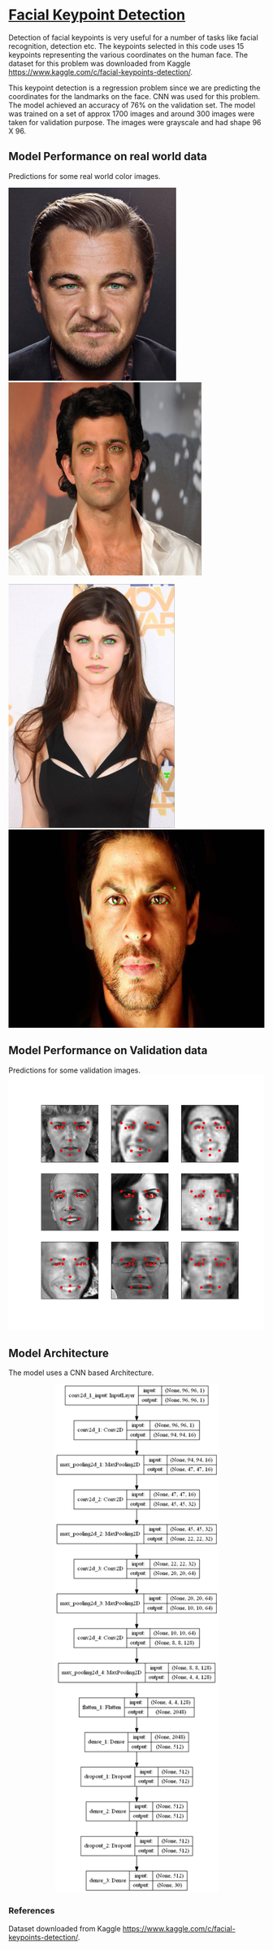 # <u>Facial Keypoint Detection</u>
Detection of facial keypoints is very useful for a number of tasks like facial recognition, detection etc. The keypoints selected in this code uses 15 keypoints representing the various coordinates on the human face. 
The dataset for this problem was downloaded from Kaggle https://www.kaggle.com/c/facial-keypoints-detection/. 

This keypoint detection is a regression problem since we are predicting the coordinates for the landmarks on the face. CNN was used for this problem. The model achieved an accuracy of 76% on the validation set. The model was trained on a set of approx 1700 images and around 300 images were taken for validation purpose. The images were grayscale and had shape 96 X 96. 

## Model Performance on real world data
Predictions for some real world color images.

<img src ='images/1.png'  width="330" height="380">&nbsp;&nbsp;&nbsp;&nbsp;&nbsp;<img src ='images/4.png'  width="380" height="380">

<img src ='images/6.png'  width="330" height="480">&nbsp;&nbsp;&nbsp;&nbsp;&nbsp;<img src ='images/5.png'  width="520" height="390">


## Model Performance on Validation data
Predictions for some validation images.
![validation](images/snap.png)

## Model Architecture
The model uses a CNN based Architecture.
<p align="center">
  <img src ='images/model_plot.png'  width="321" height="1000" >
</p>

### References
Dataset downloaded from Kaggle https://www.kaggle.com/c/facial-keypoints-detection/. 
